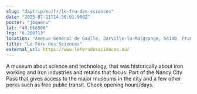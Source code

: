 ```yaml
---
slug: "daytrip/eu/fr/le-fru-des-sciences"
date: "2025-07-11T14:30:01.908Z"
poster: "jbqueru"
lat: "48.666508"
lng: "6.208713"
location: "Avenue Général de Gaulle, Jarville-la-Malgrange, 54140, France"
title: "Le Féru des Sciences"
external_url: https://www.leferudessciences.eu/
---
```

A museum about science and technology, that was historically about iron working and iron industries and retains that focus. Part of the Nancy City Pass that gives access to the major museums in the city and a few other perks such as free public transit. Check opening hours/days.